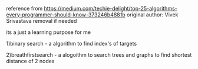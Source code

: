 reference from https://medium.com/techie-delight/top-25-algorithms-every-programmer-should-know-373246b4881b
original author: Vivek Srivastava
removal if needed

its a just a learning purpose for me 

1)binary search - a algorithm to find index's of targets

2)breathfirstsearch - a alogoithm to search trees and graphs to find shortest distance of 2 nodes 

